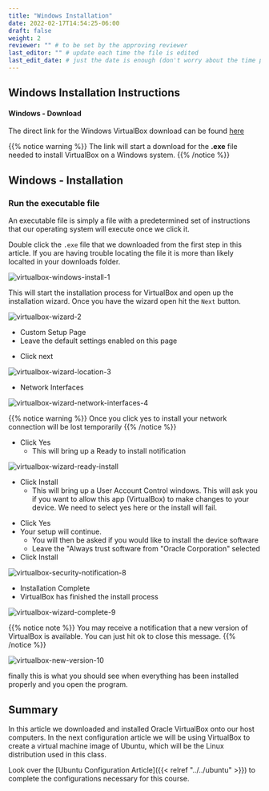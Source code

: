 ```yaml
---
title: "Windows Installation"
date: 2022-02-17T14:54:25-06:00
draft: false
weight: 2
reviewer: "" # to be set by the approving reviewer
last_editor: "" # update each time the file is edited
last_edit_date: # just the date is enough (don't worry about the time portion)
---
```


## Windows Installation Instructions

#### Windows - Download

The direct link for the Windows VirtualBox download can be found [here](https://download.virtualbox.org/virtualbox/6.1.28/VirtualBox-6.1.28-147628-Win.exe)

{{% notice warning %}}
The link will start a download for the **.exe** file needed to install VirtualBox on a Windows system.
{{% /notice %}}

## Windows - Installation

### Run the executable file

An executable file is simply a file with a predetermined set of instructions that our operating system will execute once we click it.

Double click the `.exe` file that we downloaded from the first step in this article. If you are having trouble locating the file it is more than likely localted in your downloads folder.

![virtualbox-windows-install-1](pictures/virtualbox-windows-install-1.png?classes=border)

This will start the installation process for VirtualBox and open up the installation wizard. 
Once you have the wizard open hit the `Next` button.

![virtualbox-wizard-2](pictures/virtualbox-wizard-2.png?classes=border)

- Custom Setup Page
- Leave the default settings enabled on this page
<!-- TODO: Decide whether or not we want to leave all options enabled or have the learner de-select all items. There is also the third option of letting them choose their own settings here -->
- Click next

![virtualbox-wizard-location-3](pictures/virtualbox-wizard-location-3.png?classes=border)

- Network Interfaces

![virtualbox-wizard-network-interfaces-4](pictures/virtualbox-wizard-network-interfaces-4.png?classes=border)

{{% notice warning %}}
Once you click yes to install your network connection will be lost temporarily
{{% /notice %}}

- Click Yes
  - This will bring up a Ready to install notification

![virtualbox-wizard-ready-install](pictures/virtualbox-wizard-ready-install-5.png?classes=border)

- Click Install
  - This will bring up a User Account Control windows. This will ask you if you want to allow this app (VirtualBox) to make changes to your device. We need to select yes here or the install will fail.
<!-- TODO: Add picture of User Account Control Windows either from phone img or Virtualbox Windows Documentation -->
- Click Yes
- Your setup will continue. 
  - You will then be asked if you would like to install the device software
  - Leave the "Always trust software from "Oracle Corporation" selected
- Click Install

![virtualbox-security-notification-8](pictures/virtualbox-security-notification-8.png?classes=border)

- Installation Complete
- VirtualBox has finished the install process

![virtualbox-wizard-complete-9](pictures/virtualbox-wizard-complete-9.png?classes=border)

{{% notice note %}}
You may receive a notification that a new version of VirtualBox is available. You can just hit ok to close this message.
{{% /notice %}}

![virtualbox-new-version-10](pictures/virtualbox-new-version-10.png?classes=border&height=650px)

finally this is what you should see when everything has been installed properly and you open the program.
<!-- TODO: Grab photo of virtualbox open on windows -->

## Summary

In this article we downloaded and installed Oracle VirtualBox onto our host computers. In the next configuration article we will be using VirtualBox to create a virtual machine image of Ubuntu, which will be the Linux distribution used in this class.

Look over the [Ubuntu Configuration Article]({{< relref "../../ubuntu" >}}) to complete the configurations necessary for this course.